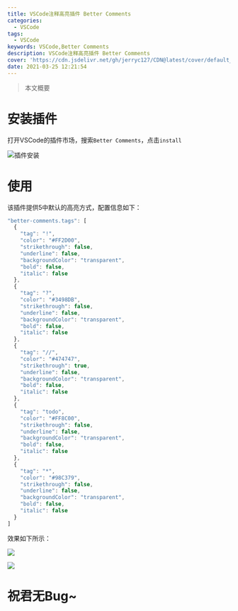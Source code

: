 ```yaml
---
title: VSCode注释高亮插件 Better Comments
categories:
  - VSCode
tags:
  - VSCode
keywords: VSCode,Better Comments
description: VSCode注释高亮插件 Better Comments
cover: 'https://cdn.jsdelivr.net/gh/jerryc127/CDN@latest/cover/default_bg.png'
date: 2021-03-25 12:21:54
---
```


> 本文概要

# 安装插件

打开VSCode的插件市场，搜索`Better Comments`，点击`install`

![插件安装](https://img2020.cnblogs.com/blog/1725797/202007/1725797-20200707222847183-973879171.png)

# 使用

该插件提供5中默认的高亮方式，配置信息如下：

```js
"better-comments.tags": [
  {
    "tag": "!",
    "color": "#FF2D00",
    "strikethrough": false,
    "underline": false,
    "backgroundColor": "transparent",
    "bold": false,
    "italic": false
  },
  {
    "tag": "?",
    "color": "#3498DB",
    "strikethrough": false,
    "underline": false,
    "backgroundColor": "transparent",
    "bold": false,
    "italic": false
  },
  {
    "tag": "//",
    "color": "#474747",
    "strikethrough": true,
    "underline": false,
    "backgroundColor": "transparent",
    "bold": false,
    "italic": false
  },
  {
    "tag": "todo",
    "color": "#FF8C00",
    "strikethrough": false,
    "underline": false,
    "backgroundColor": "transparent",
    "bold": false,
    "italic": false
  },
  {
    "tag": "*",
    "color": "#98C379",
    "strikethrough": false,
    "underline": false,
    "backgroundColor": "transparent",
    "bold": false,
    "italic": false
  }
]
```

效果如下所示：

![](https://img2020.cnblogs.com/blog/1725797/202007/1725797-20200707222904071-401665639.png)

![](https://cdn.jsdelivr.net/gh/LeeDebug/PicGo/img/20210421182451.jpg)

# 祝君无Bug~